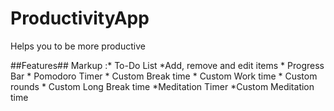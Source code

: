 # ProductivityApp
Helps you to be more productive

##Features##
Markup :* To-Do List
            *Add, remove and edit items
            * Progress Bar
        * Pomodoro Timer
            * Custom Break time
            * Custom Work time
            * Custom rounds
            * Custom Long Break time
        *Meditation Timer
            *Custom Meditation time